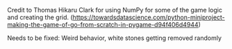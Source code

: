 Credit to Thomas Hikaru Clark for using NumPy for some of the game logic and creating the grid.
(https://towardsdatascience.com/python-miniproject-making-the-game-of-go-from-scratch-in-pygame-d94f406d4944)

Needs to be fixed:
Weird behavior, white stones getting removed randomly 
